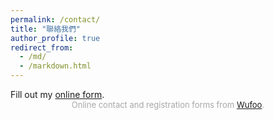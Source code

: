 ```yaml
---
permalink: /contact/
title: "聯絡我們"
author_profile: true
redirect_from: 
  - /md/
  - /markdown.html
---
```


<div id="wufoo-z1xn4pkt1wwivl5">
Fill out my <a href="https://newideas8.wufoo.com/forms/z1xn4pkt1wwivl5">online form</a>.
</div>
<div id="wuf-adv" style="font-family:inherit;font-size: small;color:#a7a7a7;text-align:center;display:block;">Online contact and registration forms from <a href="http://www.wufoo.com">Wufoo</a>.</div>
<script type="text/javascript">var z1xn4pkt1wwivl5;(function(d, t) {
var s = d.createElement(t), options = {
'userName':'newideas8',
'formHash':'z1xn4pkt1wwivl5',
'autoResize':true,
'height':'620',
'async':true,
'host':'wufoo.com',
'header':'show',
'ssl':true};
s.src = ('https:' == d.location.protocol ? 'https://' : 'http://') + 'www.wufoo.com/scripts/embed/form.js';
s.onload = s.onreadystatechange = function() {
var rs = this.readyState; if (rs) if (rs != 'complete') if (rs != 'loaded') return;
try { z1xn4pkt1wwivl5 = new WufooForm();z1xn4pkt1wwivl5.initialize(options);z1xn4pkt1wwivl5.display(); } catch (e) {}};
var scr = d.getElementsByTagName(t)[0], par = scr.parentNode; par.insertBefore(s, scr);
})(document, 'script');</script>

